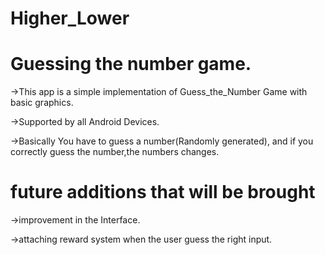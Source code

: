 # Higher_Lower
# Guessing the number game.
->This app is a simple implementation of Guess_the_Number Game with basic graphics.

->Supported by all Android Devices.

->Basically You have to guess a number(Randomly generated), and if you correctly guess the number,the numbers changes.

# future additions that will be brought
 ->improvement in the Interface.
 
 ->attaching reward system when the user guess the right input.
 
